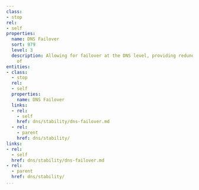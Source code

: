 ```yaml
---
class:
- stop
rel:
- self
properties:
  name: DNS Failover
  sort: 979
  level: 3
  description: Allowing for failover at the DNS level, providing redundancy and failover
    of
entities:
- class:
  - stop
  rel:
  - self
  properties:
    name: DNS Failover
  links:
  - rel:
    - self
    href: dns/stability/dns-failover.md
  - rel:
    - parent
    href: dns/stability/
links:
- rel:
  - self
  href: dns/stability/dns-failover.md
- rel:
  - parent
  href: dns/stability/
...
```

